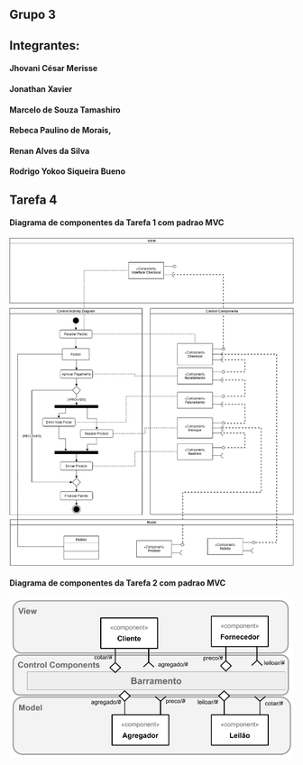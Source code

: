 ## Grupo 3
## Integrantes: 
#### Jhovani César Merisse 
#### Jonathan Xavier 
#### Marcelo de Souza Tamashiro
#### Rebeca Paulino de Morais, 
#### Renan Alves da Silva 
#### Rodrigo Yokoo Siqueira Bueno 

## Tarefa 4
#### Diagrama de componentes da Tarefa 1 com padrao MVC
![Diagrama tarefa 1](https://github.com/INF331-Grupo3/tarefa4/blob/master/images/DiagramaComponentesMVCPedidos.jpeg)

#### Diagrama de componentes da Tarefa 2 com padrao MVC
![Diagrama tarefa 2](https://github.com/INF331-Grupo3/tarefa4/blob/master/images/tarefa4-barramento-mvc.png)
